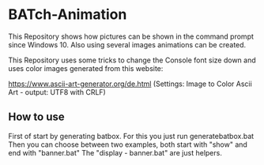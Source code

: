 # BATch-Animation

This Repository shows how pictures can be shown in the command prompt since Windows 10.
Also using several images animations can be created.

This Repository uses some tricks to change the Console font size down and uses color images generated from this website:

https://www.ascii-art-generator.org/de.html
(Settings: Image to Color Ascii Art - output: UTF8 with CRLF)

## How to use

First of start by generating batbox. For this you just run generatebatbox.bat
Then you can choose between two examples, both start with "show" and end with "banner.bat"
The "display - banner.bat" are just helpers.
